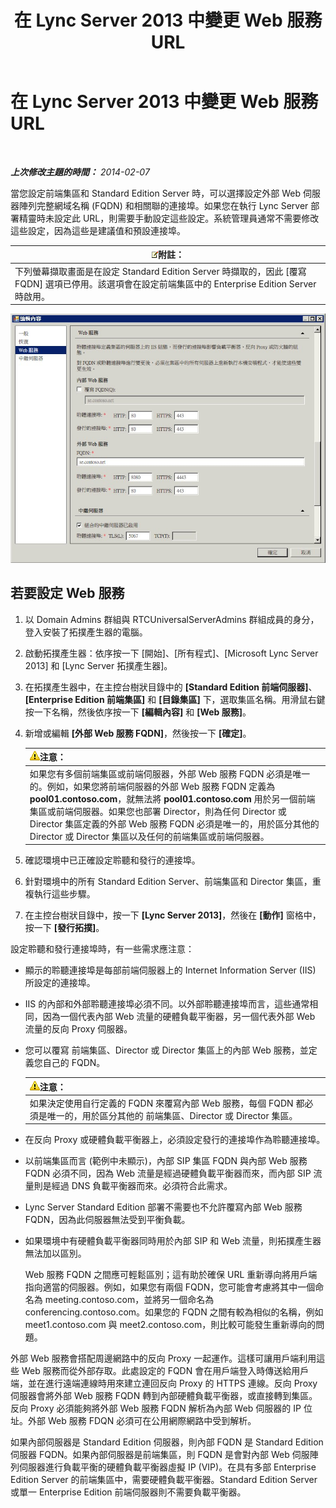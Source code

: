 ﻿---
title: 在 Lync Server 2013 中變更 Web 服務 URL
TOCTitle: 在 Lync Server 2013 中變更 Web 服務 URL
ms:assetid: 4cee37c0-3b99-4207-997f-bf4229d760c0
ms:mtpsurl: https://technet.microsoft.com/zh-tw/library/Gg520992(v=OCS.15)
ms:contentKeyID: 49290851
ms.date: 08/10/2015
mtps_version: v=OCS.15
ms.translationtype: HT
---

# 在 Lync Server 2013 中變更 Web 服務 URL

 

_**上次修改主題的時間：** 2014-02-07_

當您設定前端集區和 Standard Edition Server 時，可以選擇設定外部 Web 伺服器陣列完整網域名稱 (FQDN) 和相關聯的連接埠。如果您在執行 Lync Server 部署精靈時未設定此 URL，則需要手動設定這些設定。系統管理員通常不需要修改這些設定，因為這些是建議值和預設連接埠。

<table>
<thead>
<tr class="header">
<th><img src="images/Gg398811.note(OCS.15).gif" title="note" alt="note" />附註：</th>
</tr>
</thead>
<tbody>
<tr class="odd">
<td>下列螢幕擷取畫面是在設定 Standard Edition Server 時擷取的，因此 [覆寫 FQDN] 選項已停用。該選項會在設定前端集區中的 Enterprise Edition Server 時啟用。</td>
</tr>
</tbody>
</table>


![編輯 Web 服務集區設定](images/Gg520992.fbdf5cc9-479a-463f-bb1d-53575ecdfc9d(OCS.15).jpg "編輯 Web 服務集區設定")

## 若要設定 Web 服務

1.  以 Domain Admins 群組與 RTCUniversalServerAdmins 群組成員的身分，登入安裝了拓撲產生器的電腦。

2.  啟動拓撲產生器：依序按一下 \[開始\]、\[所有程式\]、\[Microsoft Lync Server 2013\] 和 \[Lync Server 拓撲產生器\]。

3.  在拓撲產生器中，在主控台樹狀目錄中的 **\[Standard Edition 前端伺服器\]**、**\[Enterprise Edition 前端集區\]** 和 **\[目錄集區\]** 下，選取集區名稱。用滑鼠右鍵按一下名稱，然後依序按一下 **\[編輯內容\]** 和 **\[Web 服務\]**。

4.  新增或編輯 **\[外部 Web 服務 FQDN\]**，然後按一下 **\[確定\]**。
    
    <table>
    <thead>
    <tr class="header">
    <th><img src="images/Hh202161.warning(OCS.15).gif" title="warning" alt="warning" />注意：</th>
    </tr>
    </thead>
    <tbody>
    <tr class="odd">
    <td>如果您有多個前端集區或前端伺服器，外部 Web 服務 FQDN 必須是唯一的。例如，如果您將前端伺服器的外部 Web 服務 FQDN 定義為 <strong>pool01.contoso.com</strong>，就無法將 <strong>pool01.contoso.com</strong> 用於另一個前端集區或前端伺服器。如果您也部署 Director，則為任何 Director 或 Director 集區定義的外部 Web 服務 FQDN 必須是唯一的，用於區分其他的 Director 或 Director 集區以及任何的前端集區或前端伺服器。</td>
    </tr>
    </tbody>
    </table>


5.  確認環境中已正確設定聆聽和發行的連接埠。

6.  針對環境中的所有 Standard Edition Server、前端集區和 Director 集區，重複執行這些步驟。

7.  在主控台樹狀目錄中，按一下 **\[Lync Server 2013\]**，然後在 **\[動作\]** 窗格中，按一下 **\[發行拓撲\]**。

設定聆聽和發行連接埠時，有一些需求應注意：

  - 顯示的聆聽連接埠是每部前端伺服器上的 Internet Information Server (IIS) 所設定的連接埠。

  - IIS 的內部和外部聆聽連接埠必須不同。以外部聆聽連接埠而言，這些通常相同，因為一個代表內部 Web 流量的硬體負載平衡器，另一個代表外部 Web 流量的反向 Proxy 伺服器。

  - 您可以覆寫 前端集區、Director 或 Director 集區上的內部 Web 服務，並定義您自己的 FQDN。
    
    <table>
    <thead>
    <tr class="header">
    <th><img src="images/Hh202161.warning(OCS.15).gif" title="warning" alt="warning" />注意：</th>
    </tr>
    </thead>
    <tbody>
    <tr class="odd">
    <td>如果決定使用自行定義的 FQDN 來覆寫內部 Web 服務，每個 FQDN 都必須是唯一的，用於區分其他的 前端集區、Director 或 Director 集區。</td>
    </tr>
    </tbody>
    </table>


  - 在反向 Proxy 或硬體負載平衡器上，必須設定發行的連接埠作為聆聽連接埠。

  - 以前端集區而言 (範例中未顯示)，內部 SIP 集區 FQDN 與內部 Web 服務 FQDN 必須不同，因為 Web 流量是經過硬體負載平衡器而來，而內部 SIP 流量則是經過 DNS 負載平衡器而來。必須符合此需求。

  - Lync Server Standard Edition 部署不需要也不允許覆寫內部 Web 服務 FQDN，因為此伺服器無法受到平衡負載。

  - 如果環境中有硬體負載平衡器同時用於內部 SIP 和 Web 流量，則拓撲產生器無法加以區別。
    
    Web 服務 FQDN 之間應可輕鬆區別；這有助於確保 URL 重新導向將用戶端指向適當的伺服器。例如，如果您有兩個 FQDN，您可能會考慮將其中一個命名為 meeting.contoso.com，並將另一個命名為 conferencing.contoso.com。如果您的 FQDN 之間有較為相似的名稱，例如 meet1.contoso.com 與 meet2.contoso.com，則比較可能發生重新導向的問題。

外部 Web 服務會搭配周邊網路中的反向 Proxy 一起運作。這樣可讓用戶端利用這些 Web 服務而從外部存取。此處設定的 FQDN 會在用戶端登入時傳送給用戶端，並在進行遠端連線時用來建立連回反向 Proxy 的 HTTPS 連線。反向 Proxy 伺服器會將外部 Web 服務 FQDN 轉到內部硬體負載平衡器，或直接轉到集區。反向 Proxy 必須能夠將外部 Web 服務 FQDN 解析為內部 Web 伺服器的 IP 位址。外部 Web 服務 FDQN 必須可在公用網際網路中受到解析。

如果內部伺服器是 Standard Edition 伺服器，則內部 FQDN 是 Standard Edition 伺服器 FQDN。如果內部伺服器是前端集區，則 FQDN 是會對內部 Web 伺服陣列伺服器進行負載平衡的硬體負載平衡器虛擬 IP (VIP)。在具有多部 Enterprise Edition Server 的前端集區中，需要硬體負載平衡器。Standard Edition Server 或單一 Enterprise Edition 前端伺服器則不需要負載平衡器。

